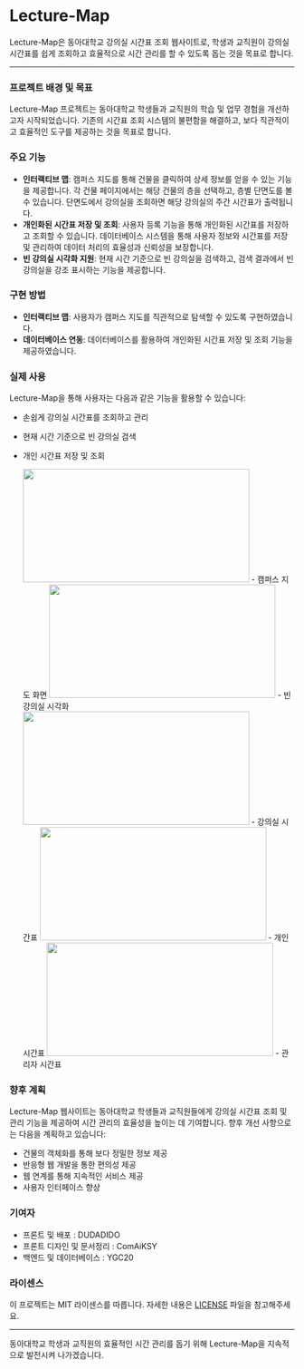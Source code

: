 # Lecture-Map

Lecture-Map은 동아대학교 강의실 시간표 조회 웹사이트로, 학생과 교직원이 강의실 시간표를 쉽게 조회하고 효율적으로 시간 관리를 할 수 있도록 돕는 것을 목표로 합니다.

---
### 프로젝트 배경 및 목표

Lecture-Map 프로젝트는 동아대학교 학생들과 교직원의 학습 및 업무 경험을 개선하고자 시작되었습니다. 기존의 시간표 조회 시스템의 불편함을 해결하고, 보다 직관적이고 효율적인 도구를 제공하는 것을 목표로 합니다.

### 주요 기능

- **인터랙티브 맵**: 캠퍼스 지도를 통해 건물을 클릭하여 상세 정보를 얻을 수 있는 기능을 제공합니다. 각 건물 페이지에서는 해당 건물의 층을 선택하고, 층별 단면도를 볼 수 있습니다. 단면도에서 강의실을 조회하면 해당 강의실의 주간 시간표가 출력됩니다.
- **개인화된 시간표 저장 및 조회**: 사용자 등록 기능을 통해 개인화된 시간표를 저장하고 조회할 수 있습니다. 데이터베이스 시스템을 통해 사용자 정보와 시간표를 저장 및 관리하여 데이터 처리의 효율성과 신뢰성을 보장합니다.
- **빈 강의실 시각화 지원**: 현재 시간 기준으로 빈 강의실을 검색하고, 검색 결과에서 빈 강의실을 강조 표시하는 기능을 제공합니다.

### 구현 방법

- **인터랙티브 맵**: 사용자가 캠퍼스 지도를 직관적으로 탐색할 수 있도록 구현하였습니다.
- **데이터베이스 연동**: 데이터베이스를 활용하여 개인화된 시간표 저장 및 조회 기능을 제공하였습니다.

### 실제 사용

Lecture-Map을 통해 사용자는 다음과 같은 기능을 활용할 수 있습니다:

- 손쉽게 강의실 시간표를 조회하고 관리
- 현재 시간 기준으로 빈 강의실 검색
- 개인 시간표 저장 및 조회

  <img src="https://github.com/DAU-CodeLearn/Lecture-Map/assets/126743685/ec55ed5a-3e26-471c-a3b6-578e252e2b2b" width="400" height="200">
  - 캠퍼스 지도 화면
  <img src="https://github.com/DAU-CodeLearn/Lecture-Map/assets/126743685/3660fde0-82b5-4e75-9560-5b09d97591a2" width="400" height="200">
  - 빈 강의실 시각화
  <img src="https://github.com/DAU-CodeLearn/Lecture-Map/assets/126743685/5a99b213-8816-4fec-8823-8494a57b0f5a" width="400" height="200">
  - 강의실 시간표
  <img src="https://github.com/DAU-CodeLearn/Lecture-Map/assets/126743685/c71e3178-8403-4682-859d-fe19e748573d" width="400" height="200">
  - 개인 시간표
  <img src="https://github.com/DAU-CodeLearn/Lecture-Map/assets/126743685/f995c61b-2f15-4e0d-854a-a3a7e8d9c6ea" width="400" height="200">
  - 관리자 시간표


### 향후 계획

Lecture-Map 웹사이트는 동아대학교 학생들과 교직원들에게 강의실 시간표 조회 및 관리 기능을 제공하여 시간 관리의 효율성을 높이는 데 기여합니다. 향후 개선 사항으로는 다음을 계획하고 있습니다:

- 건물의 객체화를 통해 보다 정밀한 정보 제공
- 반응형 웹 개발을 통한 편의성 제공
- 웹 연계를 통해 지속적인 서비스 제공
- 사용자 인터페이스 향상

### 기여자

- 프론트 및 배포 : DUDADIDO
- 프론트 디자인 및 문서정리 : ComAiKSY
- 백엔드 및 데이터베이스 : YGC20

### 라이센스

이 프로젝트는 MIT 라이센스를 따릅니다. 자세한 내용은 [LICENSE](LICENSE) 파일을 참고해주세요.

---

동아대학교 학생과 교직원의 효율적인 시간 관리를 돕기 위해 Lecture-Map을 지속적으로 발전시켜 나가겠습니다.

